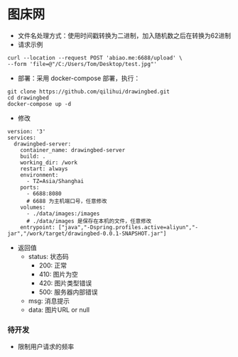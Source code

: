 # 图床网

* 文件名处理方式：使用时间戳转换为二进制，加入随机数之后在转换为62进制
* 请求示例
~~~
curl --location --request POST 'abiao.me:6688/upload' \
--form 'file=@"/C:/Users/Tom/Desktop/test.jpg"'
~~~
* 部署：采用 docker-compose 部署，执行：
~~~
git clone https://github.com/qilihui/drawingbed.git
cd drawingbed
docker-compose up -d
~~~
* 修改
~~~
version: '3'
services:
  drawingbed-server:
    container_name: drawingbed-server
    build: .
    working_dir: /work
    restart: always
    environment:
      - TZ=Asia/Shanghai
    ports:
      - 6688:8080
      # 6688 为主机端口号，任意修改
    volumes:
      - ./data/images:/images
      # ./data/images 是保存在本机的文件，任意修改
    entrypoint: ["java","-Dspring.profiles.active=aliyun","-jar","/work/target/drawingbed-0.0.1-SNAPSHOT.jar"]
~~~
* 返回值
    - status: 状态码
        - 200: 正常
        - 410: 图片为空
        - 420: 图片类型错误
        - 500: 服务器内部错误
    - msg: 消息提示
    - data: 图片URL or null
### 待开发
* 限制用户请求的频率